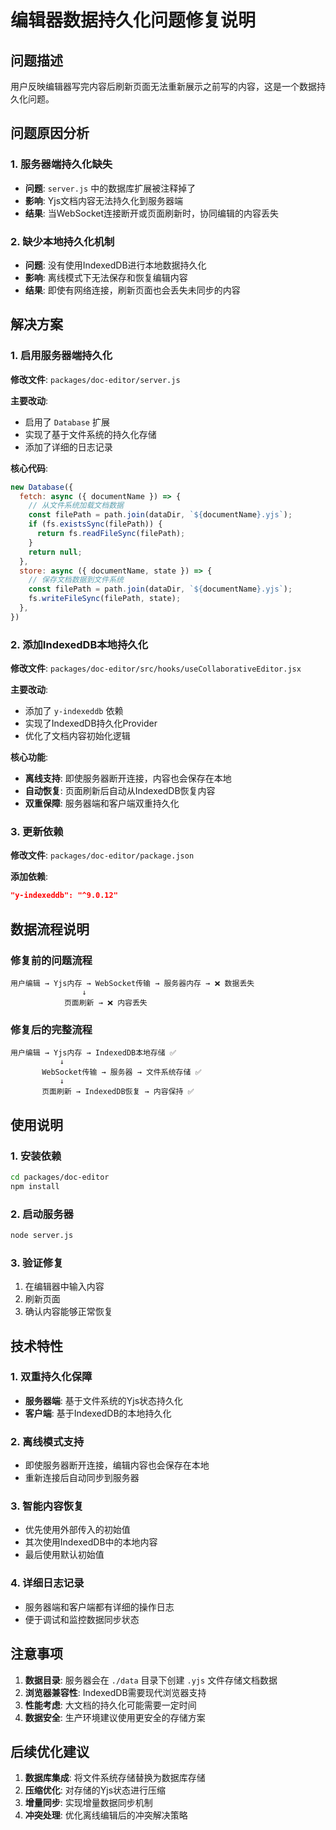 # 编辑器数据持久化问题修复说明

## 问题描述

用户反映编辑器写完内容后刷新页面无法重新展示之前写的内容，这是一个数据持久化问题。

## 问题原因分析

### 1. 服务器端持久化缺失
- **问题**: `server.js` 中的数据库扩展被注释掉了
- **影响**: Yjs文档内容无法持久化到服务器端
- **结果**: 当WebSocket连接断开或页面刷新时，协同编辑的内容丢失

### 2. 缺少本地持久化机制
- **问题**: 没有使用IndexedDB进行本地数据持久化
- **影响**: 离线模式下无法保存和恢复编辑内容
- **结果**: 即使有网络连接，刷新页面也会丢失未同步的内容

## 解决方案

### 1. 启用服务器端持久化

**修改文件**: `packages/doc-editor/server.js`

**主要改动**:
- 启用了 `Database` 扩展
- 实现了基于文件系统的持久化存储
- 添加了详细的日志记录

**核心代码**:
```javascript
new Database({
  fetch: async ({ documentName }) => {
    // 从文件系统加载文档数据
    const filePath = path.join(dataDir, `${documentName}.yjs`);
    if (fs.existsSync(filePath)) {
      return fs.readFileSync(filePath);
    }
    return null;
  },
  store: async ({ documentName, state }) => {
    // 保存文档数据到文件系统
    const filePath = path.join(dataDir, `${documentName}.yjs`);
    fs.writeFileSync(filePath, state);
  },
})
```

### 2. 添加IndexedDB本地持久化

**修改文件**: `packages/doc-editor/src/hooks/useCollaborativeEditor.jsx`

**主要改动**:
- 添加了 `y-indexeddb` 依赖
- 实现了IndexedDB持久化Provider
- 优化了文档内容初始化逻辑

**核心功能**:
- **离线支持**: 即使服务器断开连接，内容也会保存在本地
- **自动恢复**: 页面刷新后自动从IndexedDB恢复内容
- **双重保障**: 服务器端和客户端双重持久化

### 3. 更新依赖

**修改文件**: `packages/doc-editor/package.json`

**添加依赖**:
```json
"y-indexeddb": "^9.0.12"
```

## 数据流程说明

### 修复前的问题流程
```
用户编辑 → Yjs内存 → WebSocket传输 → 服务器内存 → ❌ 数据丢失
                ↓
            页面刷新 → ❌ 内容丢失
```

### 修复后的完整流程
```
用户编辑 → Yjs内存 → IndexedDB本地存储 ✅
           ↓
       WebSocket传输 → 服务器 → 文件系统存储 ✅
           ↓
       页面刷新 → IndexedDB恢复 → 内容保持 ✅
```

## 使用说明

### 1. 安装依赖
```bash
cd packages/doc-editor
npm install
```

### 2. 启动服务器
```bash
node server.js
```

### 3. 验证修复
1. 在编辑器中输入内容
2. 刷新页面
3. 确认内容能够正常恢复

## 技术特性

### 1. 双重持久化保障
- **服务器端**: 基于文件系统的Yjs状态持久化
- **客户端**: 基于IndexedDB的本地持久化

### 2. 离线模式支持
- 即使服务器断开连接，编辑内容也会保存在本地
- 重新连接后自动同步到服务器

### 3. 智能内容恢复
- 优先使用外部传入的初始值
- 其次使用IndexedDB中的本地内容
- 最后使用默认初始值

### 4. 详细日志记录
- 服务器端和客户端都有详细的操作日志
- 便于调试和监控数据同步状态

## 注意事项

1. **数据目录**: 服务器会在 `./data` 目录下创建 `.yjs` 文件存储文档数据
2. **浏览器兼容性**: IndexedDB需要现代浏览器支持
3. **性能考虑**: 大文档的持久化可能需要一定时间
4. **数据安全**: 生产环境建议使用更安全的存储方案

## 后续优化建议

1. **数据库集成**: 将文件系统存储替换为数据库存储
2. **压缩优化**: 对存储的Yjs状态进行压缩
3. **增量同步**: 实现增量数据同步机制
4. **冲突处理**: 优化离线编辑后的冲突解决策略